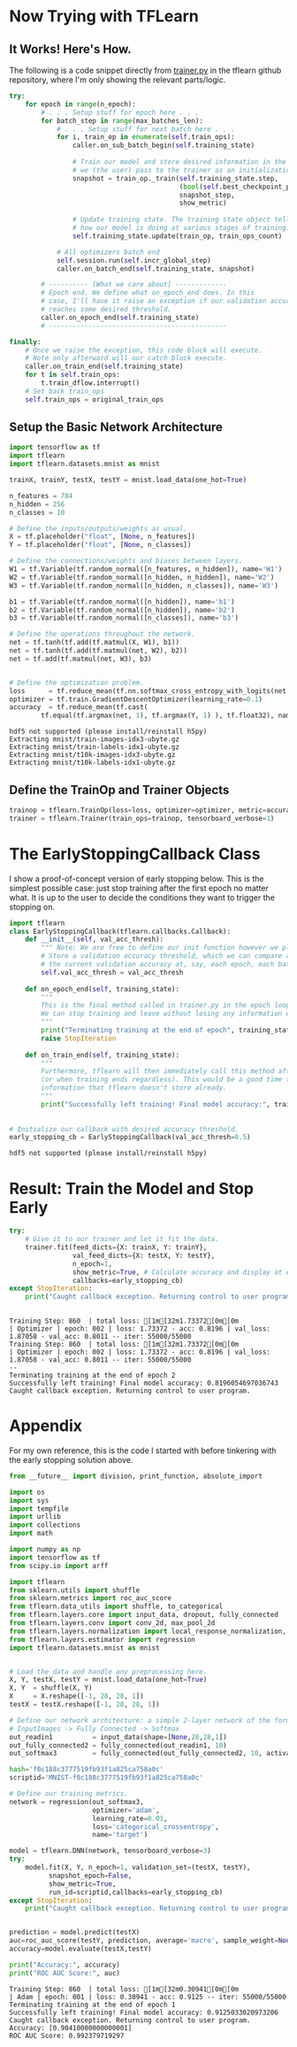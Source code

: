 
# Now Trying with TFLearn

## It Works! Here's How. 


The following is a code snippet directly from [trainer.py](https://github.com/tflearn/tflearn/blob/master/tflearn/helpers/trainer.py#L281) in the tflearn github repository, where I'm only showing the relevant parts/logic. 

```python
try:
    for epoch in range(n_epoch):
        # . . . Setup stuff for epoch here . . . 
        for batch_step in range(max_batches_len):
            # . . . Setup stuff for next batch here . . . 
            for i, train_op in enumerate(self.train_ops):
                caller.on_sub_batch_begin(self.training_state)
                
                # Train our model and store desired information in the train_op that
                # we (the user) pass to the trainer as an initialization argument.
                snapshot = train_op._train(self.training_state.step,
                                           (bool(self.best_checkpoint_path) | snapshot_epoch),
                                           snapshot_step,
                                           show_metric)
                                           
                # Update training state. The training state object tells us 
                # how our model is doing at various stages of training.
                self.training_state.update(train_op, train_ops_count)

            # All optimizers batch end
            self.session.run(self.incr_global_step)
            caller.on_batch_end(self.training_state, snapshot)

        # ---------- [What we care about] -------------
        # Epoch end. We define what on_epoch_end does. In this
        # case, I'll have it raise an exception if our validation accuracy
        # reaches some desired threshold. 
        caller.on_epoch_end(self.training_state)
        # ---------------------------------------------

finally:
    # Once we raise the exception, this code block will execute. 
    # Note only afterward will our catch block execute. 
    caller.on_train_end(self.training_state)
    for t in self.train_ops:
        t.train_dflow.interrupt()
    # Set back train_ops
    self.train_ops = original_train_ops
```


## Setup the Basic Network Architecture


```python
import tensorflow as tf
import tflearn
import tflearn.datasets.mnist as mnist

trainX, trainY, testX, testY = mnist.load_data(one_hot=True)

n_features = 784
n_hidden = 256
n_classes = 10

# Define the inputs/outputs/weights as usual.
X = tf.placeholder("float", [None, n_features])
Y = tf.placeholder("float", [None, n_classes])

# Define the connections/weights and biases between layers.
W1 = tf.Variable(tf.random_normal([n_features, n_hidden]), name='W1')
W2 = tf.Variable(tf.random_normal([n_hidden, n_hidden]), name='W2')
W3 = tf.Variable(tf.random_normal([n_hidden, n_classes]), name='W3')

b1 = tf.Variable(tf.random_normal([n_hidden]), name='b1')
b2 = tf.Variable(tf.random_normal([n_hidden]), name='b2')
b3 = tf.Variable(tf.random_normal([n_classes]), name='b3')

# Define the operations throughout the network.
net = tf.tanh(tf.add(tf.matmul(X, W1), b1))
net = tf.tanh(tf.add(tf.matmul(net, W2), b2))
net = tf.add(tf.matmul(net, W3), b3)


# Define the optimization problem.
loss      = tf.reduce_mean(tf.nn.softmax_cross_entropy_with_logits(net, Y))
optimizer = tf.train.GradientDescentOptimizer(learning_rate=0.1)
accuracy  = tf.reduce_mean(tf.cast(
        tf.equal(tf.argmax(net, 1), tf.argmax(Y, 1) ), tf.float32), name='acc')
```

    hdf5 not supported (please install/reinstall h5py)
    Extracting mnist/train-images-idx3-ubyte.gz
    Extracting mnist/train-labels-idx1-ubyte.gz
    Extracting mnist/t10k-images-idx3-ubyte.gz
    Extracting mnist/t10k-labels-idx1-ubyte.gz


## Define the TrainOp and Trainer Objects


```python
trainop = tflearn.TrainOp(loss=loss, optimizer=optimizer, metric=accuracy, batch_size=128)
trainer = tflearn.Trainer(train_ops=trainop, tensorboard_verbose=1)
```

# The EarlyStoppingCallback Class

I show a proof-of-concept version of early stopping below. This is the simplest possible case: just stop training after the first epoch no matter what. It is up to the user to decide the conditions they want to trigger the stopping on.


```python
import tflearn
class EarlyStoppingCallback(tflearn.callbacks.Callback):
    def __init__(self, val_acc_thresh):
        """ Note: We are free to define our init function however we please. """
        # Store a validation accuracy threshold, which we can compare against
        # the current validation accuracy at, say, each epoch, each batch step, etc.
        self.val_acc_thresh = val_acc_thresh
    
    def on_epoch_end(self, training_state):
        """ 
        This is the final method called in trainer.py in the epoch loop. 
        We can stop training and leave without losing any information with a simple exception.  
        """
        print("Terminating training at the end of epoch", training_state.epoch)
        raise StopIteration
    
    def on_train_end(self, training_state):
        """
        Furthermore, tflearn will then immediately call this method after we terminate training, 
        (or when training ends regardless). This would be a good time to store any additional 
        information that tflearn doesn't store already.
        """
        print("Successfully left training! Final model accuracy:", training_state.acc_value)
       
        
# Initialize our callback with desired accuracy threshold.  
early_stopping_cb = EarlyStoppingCallback(val_acc_thresh=0.5)
```

    hdf5 not supported (please install/reinstall h5py)


# Result: Train the Model and Stop Early


```python
try:
    # Give it to our trainer and let it fit the data. 
    trainer.fit(feed_dicts={X: trainX, Y: trainY}, 
                val_feed_dicts={X: testX, Y: testY}, 
                n_epoch=1, 
                show_metric=True, # Calculate accuracy and display at every step.
                callbacks=early_stopping_cb)
except StopIteration:
    print("Caught callback exception. Returning control to user program.")
    
```

    Training Step: 860  | total loss: [1m[32m1.73372[0m[0m
    | Optimizer | epoch: 002 | loss: 1.73372 - acc: 0.8196 | val_loss: 1.87058 - val_acc: 0.8011 -- iter: 55000/55000
    Training Step: 860  | total loss: [1m[32m1.73372[0m[0m
    | Optimizer | epoch: 002 | loss: 1.73372 - acc: 0.8196 | val_loss: 1.87058 - val_acc: 0.8011 -- iter: 55000/55000
    --
    Terminating training at the end of epoch 2
    Successfully left training! Final model accuracy: 0.8196054697036743
    Caught callback exception. Returning control to user program.


# Appendix

For my own reference, this is the code I started with before tinkering with the early stopping solution above.


```python
from __future__ import division, print_function, absolute_import

import os
import sys
import tempfile
import urllib
import collections
import math

import numpy as np
import tensorflow as tf
from scipy.io import arff

import tflearn
from sklearn.utils import shuffle
from sklearn.metrics import roc_auc_score
from tflearn.data_utils import shuffle, to_categorical
from tflearn.layers.core import input_data, dropout, fully_connected
from tflearn.layers.conv import conv_2d, max_pool_2d
from tflearn.layers.normalization import local_response_normalization, batch_normalization
from tflearn.layers.estimator import regression
import tflearn.datasets.mnist as mnist


# Load the data and handle any preprocessing here.
X, Y, testX, testY = mnist.load_data(one_hot=True)
X, Y  = shuffle(X, Y)
X     = X.reshape([-1, 28, 28, 1])
testX = testX.reshape([-1, 28, 28, 1])

# Define our network architecture: a simple 2-layer network of the form
# InputImages -> Fully Connected -> Softmax
out_readin1          = input_data(shape=[None,28,28,1])
out_fully_connected2 = fully_connected(out_readin1, 10)
out_softmax3         = fully_connected(out_fully_connected2, 10, activation='softmax')

hash='f0c188c3777519fb93f1a825ca758a0c'
scriptid='MNIST-f0c188c3777519fb93f1a825ca758a0c'

# Define our training metrics. 
network = regression(out_softmax3, 
                     optimizer='adam', 
                     learning_rate=0.01, 
                     loss='categorical_crossentropy', 
                     name='target')

model = tflearn.DNN(network, tensorboard_verbose=3)
try:
    model.fit(X, Y, n_epoch=1, validation_set=(testX, testY), 
          snapshot_epoch=False, 
          show_metric=True, 
          run_id=scriptid,callbacks=early_stopping_cb)
except StopIteration:
    print("Caught callback exception. Returning control to user program.")


prediction = model.predict(testX)
auc=roc_auc_score(testY, prediction, average='macro', sample_weight=None)
accuracy=model.evaluate(testX,testY)

print("Accuracy:", accuracy)
print("ROC AUC Score:", auc)

```

    Training Step: 860  | total loss: [1m[32m0.30941[0m[0m
    | Adam | epoch: 001 | loss: 0.30941 - acc: 0.9125 -- iter: 55000/55000
    Terminating training at the end of epoch 1
    Successfully left training! Final model accuracy: 0.9125033020973206
    Caught callback exception. Returning control to user program.
    Accuracy: [0.90410000000000001]
    ROC AUC Score: 0.992379719297



```python

```
